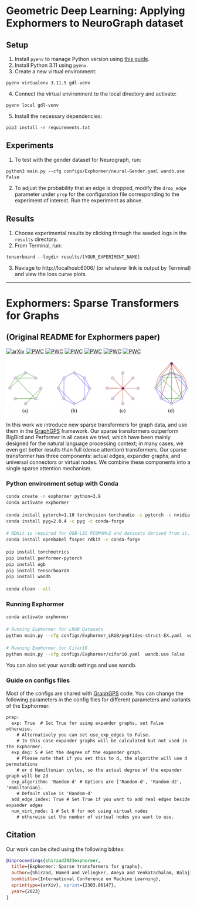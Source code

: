 # Geometric Deep Learning: Applying Exphormers to NeuroGraph dataset

## Setup
1. Install `pyenv` to manage Python version using [this guide](https://realpython.com/intro-to-pyenv/).
2. Install Python 3.11 using `pyenv`.
3. Create a new virtual environment:
```
pyenv virtualenv 3.11.5 gdl-venv
```
4. Connect the virtual environment to the local directory and activate:
```
pyenv local gdl-venv 
```
5. Install the necessary dependencies:
```
pip3 install -r requirements.txt
```

## Experiments
1. To test with the gender dataset for Neurograph, run:
```
python3 main.py --cfg configs/Exphormer/neural-Gender.yaml wandb.use False
```
2. To adjust the probability that an edge is dropped, modify the `drop_edge` parameter under `prep` for the configuration 
file corresponding to the experiment of interest. Run the experiment as above.

## Results
1. Choose experimental results by clicking through the seeded logs in the `results` directory.
2. From Terminal, run:
```
tensorboard --logdir results/[YOUR_EXPERIMENT_NAME]
```
3. Naviage to http://localhost:6006/ (or whatever link is output by Terminal) and view the loss curve plots.


____________________________________





# Exphormers: Sparse Transformers for Graphs
## (Original README for Exphormers paper)


[![arXiv](https://img.shields.io/badge/arXiv-2303.06147-b31b1b.svg)](https://arxiv.org/abs/2303.06147)
[![PWC](https://img.shields.io/endpoint.svg?url=https://paperswithcode.com/badge/exphormer-sparse-transformers-for-graphs/graph-classification-on-cifar10-100k)](https://paperswithcode.com/sota/graph-classification-on-cifar10-100k?p=exphormer-sparse-transformers-for-graphs)
[![PWC](https://img.shields.io/endpoint.svg?url=https://paperswithcode.com/badge/exphormer-sparse-transformers-for-graphs/node-classification-on-coco-sp)](https://paperswithcode.com/sota/node-classification-on-coco-sp?p=exphormer-sparse-transformers-for-graphs)
[![PWC](https://img.shields.io/endpoint.svg?url=https://paperswithcode.com/badge/exphormer-sparse-transformers-for-graphs/graph-classification-on-malnet-tiny)](https://paperswithcode.com/sota/graph-classification-on-malnet-tiny?p=exphormer-sparse-transformers-for-graphs)
[![PWC](https://img.shields.io/endpoint.svg?url=https://paperswithcode.com/badge/exphormer-sparse-transformers-for-graphs/graph-classification-on-mnist)](https://paperswithcode.com/sota/graph-classification-on-mnist?p=exphormer-sparse-transformers-for-graphs)
[![PWC](https://img.shields.io/endpoint.svg?url=https://paperswithcode.com/badge/exphormer-sparse-transformers-for-graphs/node-classification-on-pascalvoc-sp-1)](https://paperswithcode.com/sota/node-classification-on-pascalvoc-sp-1?p=exphormer-sparse-transformers-for-graphs)
[![PWC](https://img.shields.io/endpoint.svg?url=https://paperswithcode.com/badge/exphormer-sparse-transformers-for-graphs/link-prediction-on-pcqm-contact)](https://paperswithcode.com/sota/link-prediction-on-pcqm-contact?p=exphormer-sparse-transformers-for-graphs)



![Exphormer-viz](./Exphormers.png)


In this work we introduce new sparse transformers for graph data, and use them in the [GraphGPS](https://github.com/rampasek/GraphGPS) framework. Our sparse transformers outperform BigBird and Performer in all cases we tried, which have been mainly designed for the natural language processing context; in many cases, we even get better results than full (dense attention) transformers. Our sparse transformer has three components: actual edges, expander graphs, and universal connectors or virtual nodes. We combine these components into a single sparse attention mechanism.


### Python environment setup with Conda

```bash
conda create -n exphormer python=3.9
conda activate exphormer

conda install pytorch=1.10 torchvision torchaudio -c pytorch -c nvidia
conda install pyg=2.0.4 -c pyg -c conda-forge

# RDKit is required for OGB-LSC PCQM4Mv2 and datasets derived from it.  
conda install openbabel fsspec rdkit -c conda-forge

pip install torchmetrics
pip install performer-pytorch
pip install ogb
pip install tensorboardX
pip install wandb

conda clean --all
```


### Running Exphormer
```bash
conda activate exphormer

# Running Exphormer for LRGB Datasets
python main.py --cfg configs/Exphormer_LRGB/peptides-struct-EX.yaml  wandb.use False

# Running Exphormer for Cifar10
python main.py --cfg configs/Exphormer/cifar10.yaml  wandb.use False
```
You can also set your wandb settings and use wandb.

### Guide on configs files

Most of the configs are shared with [GraphGPS](https://github.com/rampasek/GraphGPS) code. You can change the following parameters in the config files for different parameters and variants of the Exphormer:
```
prep:
  exp: True  # Set True for using expander graphs, set False otherwise. 
    # Alternatively you can set use_exp_edges to False.
    # In this case expander graphs will be calculated but not used in the Exphormer. 
  exp_deg: 5 # Set the degree of the expander graph.
    # Please note that if you set this to d, the algorithm will use d permutations 
    # or d Hamiltonian cycles, so the actual degree of the expander graph will be 2d
  exp_algorithm: 'Random-d' # Options are ['Random-d', 'Random-d2', 'Hamiltonian].
    # Default value is 'Random-d'
  add_edge_index: True # Set True if you want to add real edges beside expander edges
  num_virt_node: 1 # Set 0 for not using virtual nodes 
    # otherwise set the number of virtual nodes you want to use.
```

## Citation

Our work can be cited using the following bibtex:
```bibtex
@inproceedings{shirzad2023exphormer,
  title={Exphormer: Sparse transformers for graphs},
  author={Shirzad, Hamed and Velingker, Ameya and Venkatachalam, Balaji and Sutherland, Danica J and Sinop, Ali Kemal},
  booktitle={International Conference on Machine Learning},
  eprinttype={arXiv}, eprint={2303.06147},
  year={2023}
}
```
